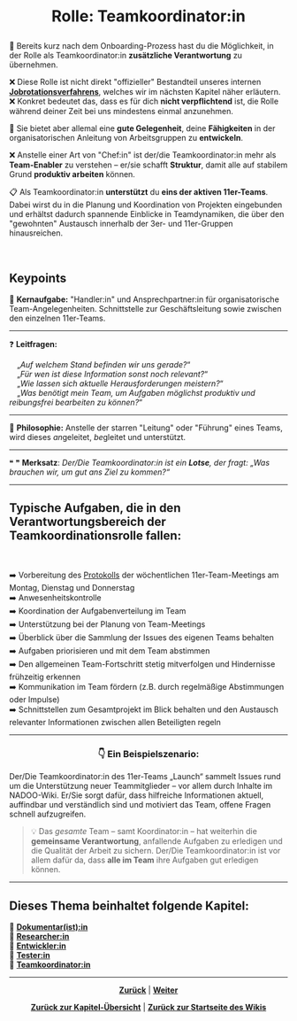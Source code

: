 # <p align="center">Rolle: Teamkoordinator:in</p>

🤹 Bereits kurz nach dem Onboarding-Prozess hast du die Möglichkeit, in der Rolle als Teamkoordinator:in **zusätzliche Verantwortung** zu übernehmen.

❌ Diese Rolle ist nicht direkt "offizieller" Bestandteil unseres internen [**Jobrotationsverfahrens**](/docs/02-arbeiten_bei_nadoo/02-training_und_vorbereitung/README.md/#persönliche-weiterentwicklung-durch-jobrotation), welches wir im nächsten Kapitel näher erläutern. <br>
❌ Konkret bedeutet das, dass es für dich **nicht verpflichtend** ist, die Rolle während deiner Zeit bei uns mindestens einmal anzunehmen.

🚀 Sie bietet aber allemal eine **gute Gelegenheit**, deine **Fähigkeiten** in der organisatorischen Anleitung von Arbeitsgruppen zu **entwickeln**.

❌ Anstelle einer Art von "Chef:in" ist der/die Teamkoordinator:in mehr als **Team-Enabler** zu verstehen – er/sie schafft **Struktur**, damit alle auf stabilem Grund **produktiv arbeiten** können. <br>

📋 Als Teamkoordinator:in **unterstützt** du **eins der aktiven 11er-Teams**. Dabei wirst du in die Planung und Koordination von Projekten eingebunden und erhältst dadurch spannende Einblicke in Teamdynamiken, die über den "gewohnten" Austausch innerhalb der 3er- und 11er-Gruppen hinausreichen.

<br>

## Keypoints

🎯 **Kernaufgabe:** "Handler:in" und Ansprechpartner:in für organisatorische Team-Angelegenheiten. Schnittstelle zur Geschäftsleitung sowie zwischen den einzelnen 11er-Teams.

---

❓ **Leitfragen:**

&emsp;„_Auf welchem Stand befinden wir uns gerade?_“ <br>
&emsp;„_Für wen ist diese Information sonst noch relevant?_“ <br>
&emsp;„_Wie lassen sich aktuelle Herausforderungen meistern?_“ <br>
&emsp;„_Was benötigt mein Team, um Aufgaben möglichst produktiv und reibungsfrei bearbeiten zu können?_“ <br>

---

💭 **Philosophie:** Anstelle der starren "Leitung" oder "Führung" eines Teams, wird dieses <em>an</em>geleitet, <em>be</em>gleitet und unterstützt.

---

❝ ❞ **Merksatz**: _Der/Die Teamkoordinator:in ist ein **Lotse**, der fragt: „Was brauchen wir, um gut ans Ziel zu kommen?“_

<!-- Bild wird nicht angezeigt; wenn möglich neu einfügen:

![Teamkoordination](../../../images/teamkoordination.png)
-->

---



## Typische Aufgaben, die in den Verantwortungsbereich der Teamkoordinationsrolle fallen:

<br>

➡️ Vorbereitung des [Protokolls](https://github.com/NADOOIT/NADOO-Launchpad/issues) der wöchentlichen 11er-Team-Meetings am Montag, Dienstag und Donnerstag <br>
➡️ Anwesenheitskontrolle <br>
➡️ Koordination der Aufgabenverteilung im Team <br><!-- eigentlich nicht richtig, oder? irgendwo entscheiden wir ja alle selbst... unklar, wie "Koordination" hier interpretiert wird. /// ➡️ Unterstützung bei der Planung von Sprints <br> -> welche Sprints? insofern feste Integration von Scrum nicht zeitnah umgesetzt werden soll/wird, sollte dieser Part evtl. komplett gestrichen werden -->
➡️ Unterstützung bei der Planung von Team-Meetings <br>
➡️ Überblick über die Sammlung der Issues des eigenen Teams behalten <br>
➡️ Aufgaben priorisieren und mit dem Team abstimmen <br>
➡️ Den allgemeinen Team-Fortschritt stetig mitverfolgen und Hindernisse frühzeitig erkennen <br>
➡️ Kommunikation im Team fördern (z.B. durch regelmäßige Abstimmungen oder Impulse) <br>
➡️ Schnittstellen zum Gesamtprojekt im Blick behalten und den Austausch relevanter Informationen zwischen allen Beteiligten regeln<br>

---

### <p align="center">👇 **Ein Beispielszenario**:</p>

Der/Die Teamkoordinator:in des 11er-Teams „Launch“ sammelt Issues rund um die Unterstützung neuer Teammitglieder – vor allem durch Inhalte im NADOO-Wiki. Er/Sie sorgt dafür, dass hilfreiche Informationen aktuell, auffindbar und verständlich sind und motiviert das Team, offene Fragen schnell aufzugreifen.

> 💡 Das _gesamte_ Team – samt Koordinator:in – hat weiterhin die **gemeinsame Verantwortung**, anfallende Aufgaben zu erledigen und die Qualität der Arbeit zu sichern. Der/Die Teamkoordinator:in ist vor allem dafür da, dass **alle im Team** ihre Aufgaben gut erledigen können.

---

**Dieses Thema beinhaltet folgende Kapitel:**  
---

🔹 [**Dokumentar(ist):in**](/docs/02-arbeiten_bei_nadoo/01-rollen_und_aufgaben/01-dokumentar/README.md) <br>
🔹 [**Researcher:in**](/docs/02-arbeiten_bei_nadoo/01-rollen_und_aufgaben/02-researcher/README.md) <br>
🔹 [**Entwickler:in**](/docs/02-arbeiten_bei_nadoo/01-rollen_und_aufgaben/03-entwickler/README.md) <br>
🔹 [**Tester:in**](/docs/02-arbeiten_bei_nadoo/01-rollen_und_aufgaben/04-tester/README.md) <br>
🔹 [**Teamkoordinator:in**](/docs/02-arbeiten_bei_nadoo/01-rollen_und_aufgaben/05-teamkoordinator/README.md) <br>

---

<p align="center">
<a href="/docs/02-arbeiten_bei_nadoo/01-rollen_und_aufgaben/04-tester/README.md"><strong>Zurück</strong></a> | 
<a href="/docs/02-arbeiten_bei_nadoo/02-training_und_vorbereitung"><strong>Weiter</strong></a>
</p>

<p align="center">
<a href="/docs/02-arbeiten_bei_nadoo/01-rollen_und_aufgaben/README.md/#dieses-thema-beinhaltet-folgende-kapitel"><strong>Zurück zur Kapitel-Übersicht</strong></a> | <a href="/docs/00-willkommen/README.md"><strong>Zurück zur Startseite des Wikis</strong></a>
</p>